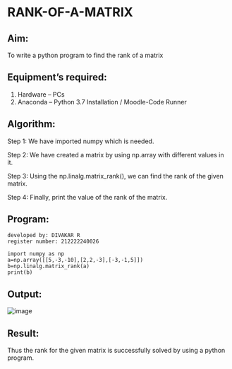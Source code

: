 # RANK-OF-A-MATRIX
## Aim:
To write a python program to find the rank of a matrix
## Equipment’s required:
1. 	Hardware – PCs
2. 	Anaconda – Python 3.7 Installation / Moodle-Code Runner
## Algorithm:
Step 1:
We have imported numpy which is needed.

Step 2:
We have created a matrix by using np.array with different values in it.

Step 3:
Using the np.linalg.matrix_rank(), we can find the rank of the given matrix.

Step 4:
Finally, print the value of the rank of the matrix.
## Program:
```
developed by: DIVAKAR R
register number: 212222240026

import numpy as np
a=np.array([[5,-3,-10],[2,2,-3],[-3,-1,5]])
b=np.linalg.matrix_rank(a)
print(b)

```
## Output:

![image](https://user-images.githubusercontent.com/121932143/226874280-802eb8da-cd41-441c-bb43-544f44339bdf.png)

## Result:
Thus the rank for the given matrix is successfully solved by  using a python program.

